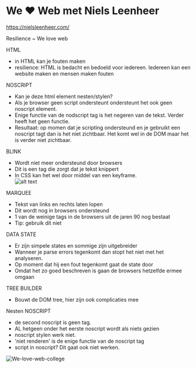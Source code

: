 # We ♥ Web met  Niels Leenheer

https://nielsleenheer.com/


Resilience ~ We love web


HTML
- in HTML kan je fouten maken
- resilience: HTML is bedacht en bedoeld voor iedereen. Iedereen kan een website maken en mensen maken fouten


NOSCRIPT
- Kan je deze html element nesten/stylen?
- Als je browser geen script ondersteunt ondersteunt het ook geen noscript element.
- Enige functie van de nodscript tag is het negeren van de tekst. Verder heeft het geen functie.
- Resultaat: op momen dat je scripting ondersteund en je gebruikt een noscript tagt dan is het niet zichtbaar. Het komt wel in de DOM maar het is verder niet zichtbaar.


BLINK
- Wordt niet meer ondersteund door browsers
- Dit is een tag die zorgt dat je tekst knippert
- In CSS kan het wel door middel van een keyframe.  
![alt text](../assets/blink.jpg)

MARQUEE
- Tekst van links en rechts laten lopen
- Dit wordt nog in browsers ondersteund
- 1 van de weinige tags in de browsers uit de jaren 90 nog bestaat
- Tip: gebruik dit niet

DATA STATE
- Er zijn simpele states en sommige zijn uitgebreider
- Wanneer je parse errors tegenkomt dan stopt het niet met het analyseren.
- Op moment dat hij een fout tegenkomt gaat de state door
- Omdat het zo goed beschreven is gaan de browsers hetzelfde ermee omgaan
    
TREE BUILDER
- Bouwt de DOM tree, hier zijn ook complicaties mee


Nesten NOSCRIPT
- de second noscript is geen tag. 
- AL hetgeen onder het eerste noscript wordt als niets gezien
- noscript stylen werk niet.
- 'niet renderen'  is de enige functie van de noscript tag
- script in noscript? Dit gaat ook niet werken. 

![We-love-web-college](../assets/lov.jpg)